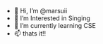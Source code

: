 - 👋 Hi, I’m @marsuii
- 👀 I’m Interested in Singing
- 🌱 I’m currently learning CSE
- 📫 thats it!!

<!---
marsuii/marsuii is a ✨ special ✨ repository because its `README.md` (this file) appears on your GitHub profile.
You can click the Preview link to take a look at your changes.
--->
